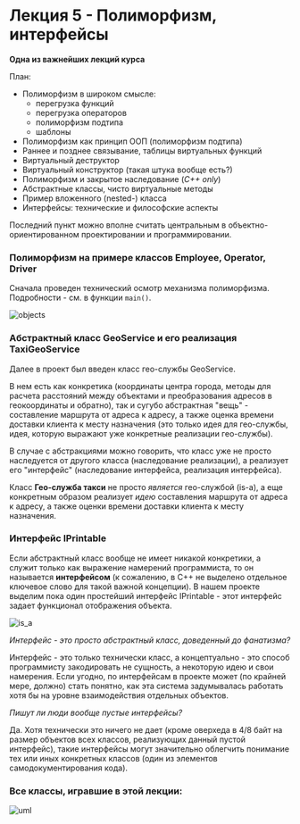 # Лекция 5 - Полиморфизм, интерфейсы

**Одна из важнейших лекций курса**

План:

* Полиморфизм в широком смысле:
    - перегрузка функций
    - перегрузка операторов
    - полиморфизм подтипа
    - шаблоны
* Полиморфизм как принцип ООП (полиморфизм подтипа)
* Раннее и позднее связывание, таблицы виртуальных функций
* Виртуальный деструктор
* Виртуальный конструктор (такая штука вообще есть?)
* Полиморфизм и закрытое наследование (*C++ only*)
* Абстрактные классы, чисто виртуальные методы
* Пример вложенного (nested-) класса
* Интерфейсы: технические и философские аспекты


Последний пункт можно вполне считать центральным в объектно-ориентированном проектировании и программировании.


### Полиморфизм на примере классов Employee, Operator, Driver

Сначала проведен технический осмотр механизма полиморфизма. Подробности - см. в функции ```main()```.

![objects](https://github.com/ar1st0crat/CppCourse/blob/master/Lectures/Lec05%20-%20Polymorphism,%20Interfaces/objects.png)


### Абстрактный класс GeoService и его реализация TaxiGeoService

Далее в проект был введен класс гео-службы GeoService.

В нем есть как конкретика (координаты центра города, методы для расчета расстояний между объектами и преобразования адресов в геокоординаты и обратно), так и сугубо абстрактная "вещь" - составление маршрута от адреса к адресу, а также оценка времени доставки клиента к месту назначения (это только идея для гео-службы, идея, которую выражают уже конкретные реализации гео-службы).

В случае с абстракциями можно говорить, что класс уже не просто наследуется от другого класса (наследование реализации), а реализует его "интерфейс" (наследование интерфейса, реализация интерфейса).

Класс **Гео-служба такси** не просто *является* гео-службой (is-a), а еще конкретным образом реализует *идею* составления маршрута от адреса к адресу, а также оценки времени доставки клиента к месту назначения.


### Интерфейс IPrintable

Если абстрактный класс вообще не имеет никакой конкретики, а служит только как выражение намерений программиста, то он называется **интерфейсом** (к сожалению, в С++ не выделено отдельное ключевое слово для такой важной концепции). В нашем проекте выделим пока один простейший интерфейс IPrintable - этот интерфейс задает функционал отображения объекта.

![is_a](https://github.com/ar1st0crat/CppCourse/blob/master/Lectures/Lec05%20-%20Polymorphism,%20Interfaces/is_a.png)

*Интерфейс - это просто абстрактный класс, доведенный до фанатизма?*

Интерфейс - это только технически класс, а концептуально - это способ программисту закодировать не сущность, а некоторую идею и свои намерения. Если угодно, по интерфейсам в проекте может (по крайней мере, должно) стать понятно, как эта система задумывалась работать хотя бы на уровне взаимодействия отдельных объектов.

*Пишут ли люди вообще пустые интерфейсы?*

Да. Хотя технически это ничего не дает (кроме оверхеда в 4/8 байт на размер объектов всех классов, реализующих данный пустой интерфейс), такие интерфейсы могут значительно облегчить понимание тех или иных конкретных классов (один из элементов самодокументирования кода).


### Все классы, игравшие в этой лекции:

![uml](https://github.com/ar1st0crat/CppCourse/blob/master/Lectures/Lec05%20-%20Polymorphism,%20Interfaces/uml.png)
